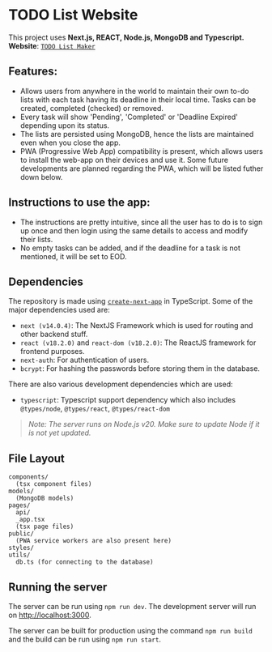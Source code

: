 # TODO List Website

This project uses **Next.js, REACT, Node.js, MongoDB and Typescript.** <br>
**Website**: [`TODO List Maker`](https://todo-list-sc.vercel.app)

## Features:

- Allows users from anywhere in the world to maintain their own to-do lists with each task having its deadline in their local time. Tasks can be created, completed (checked) or removed.
- Every task will show 'Pending', 'Completed' or 'Deadline Expired' depending upon its status.
- The lists are persisted using MongoDB, hence the lists are maintained even when you close the app.
- PWA (Progressive Web App) compatibility is present, which allows users to install the web-app on their devices and use it. Some future developments are planned regarding the PWA, which will be listed futher down below.

## Instructions to use the app:

- The instructions are pretty intuitive, since all the user has to do is to sign up once and then login using the same details to access and modify their lists.
- No empty tasks can be added, and if the deadline for a task is not mentioned, it will be set to EOD.

## Dependencies  

The repository is made using [`create-next-app`](https://github.com/vercel/next.js/tree/canary/packages/create-next-app) in TypeScript. Some of the major dependencies used are:
- `next (v14.0.4)`: The NextJS Framework which is used for routing and other backend stuff.
- `react (v18.2.0)` and `react-dom (v18.2.0)`: The ReactJS framework for frontend purposes.
- `next-auth`: For authentication of users.
- `bcrypt`: For hashing the passwords before storing them in the database.

There are also various development dependencies which are used:
- `typescript`: Typescript support dependency which also includes `@types/node`, `@types/react`, `@types/react-dom`

> _Note: The server runs on Node.js v20. Make sure to update Node if it is not yet updated._

## File Layout

```
components/
  (tsx component files)
models/
  (MongoDB models)
pages/
  api/
  _app.tsx
  (tsx page files)
public/
  (PWA service workers are also present here)
styles/
utils/
  db.ts (for connecting to the database)
```

## Running the server

The server can be run using `npm run dev`. The development server will run on [http://localhost:3000](http://localhost:3000).

The server can be built for production using the command `npm run build` and the build can be run using `npm run start`.

